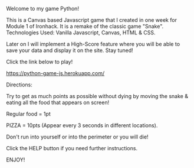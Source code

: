 Welcome to my game Python! 

This is a Canvas based Javascript game that I created in one week for Module 1 of Ironhack. It is a remake of the classic game "Snake". Technologies Used: Vanilla Javascript, Canvas, HTML & CSS. 

Later on I will implement a High-Score feature where you will be able to save your data and display it on the site. Stay tuned!



Click the link below to play!

https://python-game-js.herokuapp.com/




Directions: 

Try to get as much points as possible without dying by moving the snake & eating all the food that appears on screen!

Regular food = 1pt

PIZZA = 10pts (Appear every 3 seconds in different locations).

Don't run into yourself or into the perimeter or you will die!


Click the HELP button if you need further instructions.

ENJOY!
